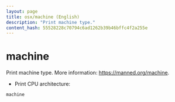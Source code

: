 ```yaml
---
layout: page
title: osx/machine (English)
description: "Print machine type."
content_hash: 55528228c70794c6ad1262b39b46bffc4f2a255e
---
```

# machine

Print machine type.
More information: <https://manned.org/machine>.

- Print CPU architecture:

`machine`
